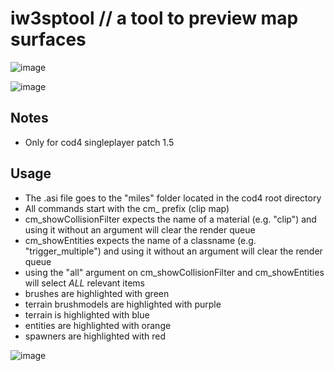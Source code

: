 # iw3sptool // a tool to preview map surfaces

![image](https://github.com/kejjjjj/iw3sptool/assets/108032666/0c3b108d-a0cf-4235-9138-0737ee0d4537)

![image](https://github.com/kejjjjj/iw3sptool/assets/108032666/d9c08f5e-47fc-4a8a-90e3-eb74a546b0f0)


## Notes
- Only for cod4 singleplayer patch 1.5

## Usage
- The .asi file goes to the "miles" folder located in the cod4 root directory
- All commands start with the cm_ prefix (clip map)
- cm_showCollisionFilter expects the name of a material (e.g. "clip") and using it without an argument will clear the render queue
- cm_showEntities expects the name of a classname (e.g. "trigger_multiple") and using it without an argument will clear the render queue
- using the "all" argument on cm_showCollisionFilter and cm_showEntities will select *ALL* relevant items 
- brushes are highlighted with green
- terrain brushmodels are highlighted with purple
- terrain is highlighted with blue
- entities are highlighted with orange
- spawners are highlighted with red

![image](https://github.com/kejjjjj/iw3sptool/assets/108032666/75698826-97fb-4777-9cd7-b3da8009faf4)
